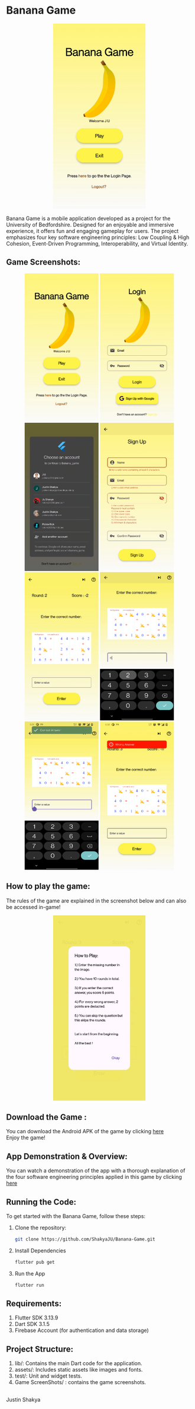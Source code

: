# Banana Game

<p align="center">
  <img src="./Banana Game Screenshots/PlayGame.png" alt="Banana Game" width="250" height="500">
</p>

Banana Game is a mobile application developed as a project for the University of Bedfordshire. Designed for an enjoyable and immersive experience, it offers fun and engaging gameplay for users. The project emphasizes four key software engineering principles: Low Coupling & High Cohesion, Event-Driven Programming, Interoperability, and Virtual Identity.

## Game Screenshots:

  <p align="center">
  <img src="./Banana Game Screenshots/PlayGame.png" alt="Main Screen" width="200" height="400">
  <img src="./Banana Game Screenshots/Login page.png" alt="Login Page Screen" width="200" height="400">
  <img src="./Banana Game Screenshots/Google signin.png" alt="Google Signin" width="200" height="400">
  <img src="./Banana Game Screenshots/Signup page.png" alt="Signup Page Screen" width="200" height="400">
  <img src="./Banana Game Screenshots/Game interface.png" alt="Game Interface Screen" width="200" height="400">
  <img src="./Banana Game Screenshots/Enter no in game.png" alt="Enter Number" width="200" height="400">
  <img src="./Banana Game Screenshots/Correct answer.png" alt="Correct Answer" width="200" height="400">
  <img src="./Banana Game Screenshots/Wrong answer.png" alt="Wrong Answer" width="200" height="400">
  </p>

## How to play the game: 
The rules of the game are explained in the screenshot below and can also be accessed in-game! 
<p align="center">
  <img src="./Banana Game Screenshots/How to play.png" alt="Game Rules" width="250" height="500">
   
</p>

## Download the Game :
You can download the Android APK of the game by clicking <a href= "https://drive.google.com/file/d/1W8vOwiQWnPLM0oNbGtAs_Ip48IFc9AKH/view?usp=sharing](https://drive.google.com/file/d/1B-ZKoV7cC-rQmz0ADbRTs-Nw5sweY1qo/view?usp=sharing)"> here </a>
<br>Enjoy the game! 

## App Demonstration & Overview:

You can watch a demonstration of the app with a thorough explanation of the four software engineering principles applied in this game by clicking <a href="https://drive.google.com/file/d/1pBqSbSxAeDzHsQLHCUZLDYuQfzmjo4v2/view?usp=sharing"> here </a>

## Running the Code:

To get started with the Banana Game, follow these steps:

1. Clone the repository:

   ```bash
   git clone https://github.com/ShakyaJU/Banana-Game.git

2. Install Dependencies

   ```bash
   flutter pub get
   ```
3. Run the App

   ```bash
   flutter run
   ```

## Requirements:

1. Flutter SDK 3.13.9
2. Dart SDK 3.1.5
3. Firebase Account (for authentication and data storage) 

## Project Structure:

1. lib/: Contains the main Dart code for the application. 
2. assets/: Includes static assets like images and fonts. 
3. test/: Unit and widget tests.
4. Game ScreenShots/ : contains the game screenshots.

## 
Justin Shakya                                                             
                     
